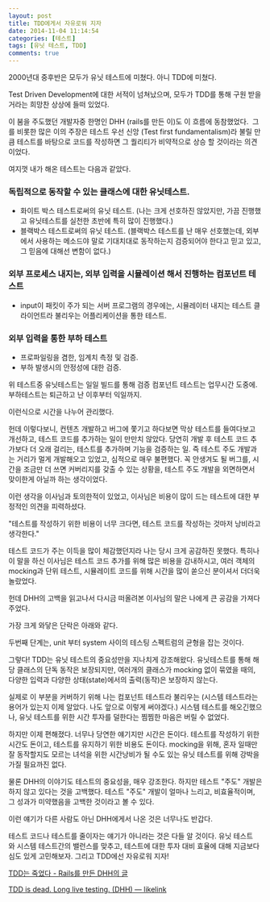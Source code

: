 ```yaml
---
layout: post
title: TDD에게서 자유로워 지자
date: 2014-11-04 11:14:54
categories: [테스트]
tags: [유닛 테스트, TDD]
comments: true
---
```


2000년대 중후반은 모두가 유닛 테스트에 미쳤다. 아니 TDD에 미쳤다.

Test Driven Development에 대한 서적이 넘쳐났으며, 모두가 TDD를 통해 구원 받을거라는 희망찬 상상에 들떠 있었다.

이 붐을 주도했던 개발자중 한명인 DHH (rails를 만든 이)도 이 흐름에 동참했었다. 
그를 비롯한 많은 이의 주장은 테스트 우선 신앙 (Test first fundamentalism)라 불릴 만큼 테스트를 바탕으로 코드를 작성하면 그 퀄리티가 비약적으로 상승 할 것이라는 의견이었다.


여지껏 내가 해온 테스트는 다음과 같았다.

### 독립적으로 동작할 수 있는 클래스에 대한 유닛테스트.
* 화이트 박스 테스트로써의 유닛 테스트. (나는 크게 선호하진 않았지만, 가끔 진행했고 유닛테스트를 실천한 초반에 특히 많이 진행했다.)
* 블랙박스 테스트로써의 유닛 테스트. (블랙박스 테스트를 난 매우 선호했는데, 외부에서 사용하는 메소드야 말로 기대치대로 동작하는지 검증되어야 한다고 믿고 있고, 그 믿음에 대해선 변함이 없다.)

### 외부 프로세스 내지는, 외부 입력을 시뮬레이션 해서 진행하는 컴포넌트 테스트
* input이 패킷이 주가 되는 서버 프로그램의 경우에는, 시뮬레이터 내지는 테스트 클라이언트라 불리우는 어플리케이션을 통한 테스트.

### 외부 입력을 통한 부하 테스트
* 프로파일링을 겸한, 임계치 측정 및 검증.
* 부하 발생시의 안정성에 대한 검증.

위 테스트중 유닛테스트는 일일 빌드를 통해 검증
컴포넌트 테스트는 업무시간 도중에.
부하테스트는 퇴근하고 난 이후부터 익일까지.

이런식으로 시간을 나누어 관리했다.

헌데 이렇다보니, 컨텐츠 개발하고 버그에 쫓기고 하다보면 막상 테스트를 들여다보고 개선하고, 테스트 코드를 추가하는 일이 만만치 않았다.
당연히 개발 후 테스트 코드 추가보다 더 오래 걸리는, 테스트를 추가하며 기능을 검증하는 일. 즉 테스트 주도 개발과는 거리가 멀게 개발해오고 있었고, 심적으로 매우 불편했다.
꼭 안생겨도 될 버그를, 시간을 조금만 더 쓰면 커버리지를 갖출 수 있는 상황을, 테스트 주도 개발을 외면하면서 맞이한게 아닐까 하는 생각이었다.


이런 생각을 이사님과 토의한적이 있었고, 이사님은 비용이 많이 드는 테스트에 대한 부정적인 의견을 피력하셨다.

"테스트를 작성하기 위한 비용이 너무 크다면, 테스트 코드를 작성하는 것마저 낭비라고 생각한다."

테스트 코드가 주는 이득을 많이 체감했던지라 나는 당시 크게 공감하진 못했다. 특히나 이 말을 하신 이사님은 테스트 코드 추가를 위해 많은 비용을 감내하시고, 여러 객체의 mocking과 단위 테스트, 시뮬레이트 코드를 위해 시간을 많이 쏟으신 분이셔서 더더욱 놀랐었다.

헌데 DHH의 고백을 읽고나서 다시금 떠올려본 이사님의 말은 나에게 큰 공감을 가져다 주었다.

가장 크게 와닿은 단락은 아래와 같다.

두번째 단계는, unit 부터 system 사이의 테스팅 스펙트럼의 균형을 잡는 것이다.

그렇다! TDD는 유닛 테스트의 중요성만을 지나치게 강조해왔다.
유닛테스트를 통해 해당 클래스의 단독 동작은 보장되지만, 여러개의 클래스가 mocking 없이 묶였을 때의, 다양한 입력과 다양한 상태(state)에서의 출력(동작)은 보장하지 않는다.

실제로 이 부분을 커버하기 위해 나는 컴포넌트 테스트라 불리우는 (시스템 테스트라는 용어가 있는지 이제 알았다. 나도 앞으로 이렇게 써야겠다.) 시스템 테스트를 해오긴했으나, 유닛 테스트를 위한 시간 투자를 덜한다는 찜찜한 마음은 버릴 수 없었다.

하지만 이제 편해졌다.
너무나 당연한 얘기지만 시간은 돈이다. 테스트를 작성하기 위한 시간도 돈이고, 테스트를 유지하기 위한 비용도 돈이다. mocking을 위해, 혼자 일때만 잘 동작할지도 모르는 녀석을 위한 시간낭비가 될 수도 있는 유닛 테스트를 위해 강박을 가질 필요까진 없다.

물론 DHH의 이야기도 테스트의 중요성을, 매우 강조한다. 하지만 테스트 "주도" 개발은 하지 않고 있다는 것을 고백했다.
테스트 "주도" 개발이 얼마나 느리고, 비효율적이며, 그 성과가 미약했음을 고백한 것이라고 볼 수 있다.

이런 얘기가 다른 사람도 아닌 DHH에게서 나온 것은 너무나도 반갑다.

테스트 코드나 테스트를 줄이자는 얘기가 아니라는 것은 다들 알 것이다.
유닛 테스트와 시스템 테스트간의 밸런스를 맞추고, 테스트에 대한 투자 대비 효율에 대해 지금보다 심도 있게 고민해보자.
그리고 TDD에선 자유로워 지자!

[TDD는 죽었다 - Rails를 만든 DHH의 글](http://yisangwook.tumblr.com/post/83725422949/tdd-is-dead-long-live-testing)

[TDD is dead. Long live testing. (DHH) — likelink](http://likelink.co.kr/29242)
